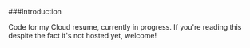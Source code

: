 ###Introduction

Code for my Cloud resume, currently in progress. If you're reading this despite the fact it's not hosted yet, welcome!